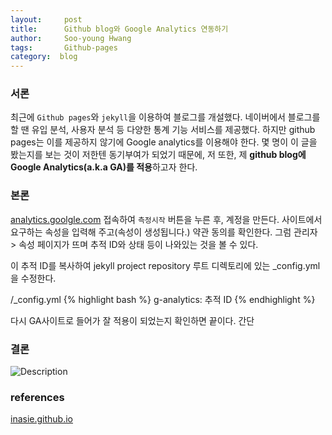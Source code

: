 ```yaml
---
layout:     post
title:      Github blog와 Google Analytics 연동하기
author:     Soo-young Hwang
tags: 		Github-pages
category:  blog
---
```


### 서론
최근에 `Github pages`와 `jekyll`을 이용하여 블로그를 개설했다.
네이버에서 블로그를 할 땐 유입 분석, 사용자 분석 등 다양한 통계 기능 서비스를 제공했다.
하지만 github pages는 이를 제공하지 않기에 Google analytics를 이용해야 한다.
몇 명이 이 글을 봤는지를 보는 것이 저한텐 동기부여가 되었기 때문에,
저 또한, 제 **github blog에 Google Analytics(a.k.a GA)를 적용**하고자 한다.


### 본론
[analytics.goolgle.com](https://analytics.google.com/analytics/web/provision/#/provision) 접속하여
`측정시작` 버튼을 누른 후, 계정을 만든다.
사이트에서 요구하는 속성을 입력해 주고(속성이 생성됩니다.) 약관 동의를 확인한다.
그럼 관리자 > 속성 페이지가 뜨며 추적 ID와 상태 등이 나와있는 것을 볼 수 있다.

이 추적 ID를 복사하여
jekyll project repository 루트 디렉토리에 있는 _config.yml을 수정한다.


/_config.yml
{% highlight bash %}
g-analytics: 추적 ID
{% endhighlight %}

다시 GA사이트로 들어가 잘 적용이 되었는지 확인하면 끝이다.
간단

### 결론
![Description](http://swimminghwang.github.io/assets/images/githubpages-ga1.png)

### references
[inasie.github.io](https://inasie.github.io/it%EC%9D%BC%EB%B0%98/1/)
